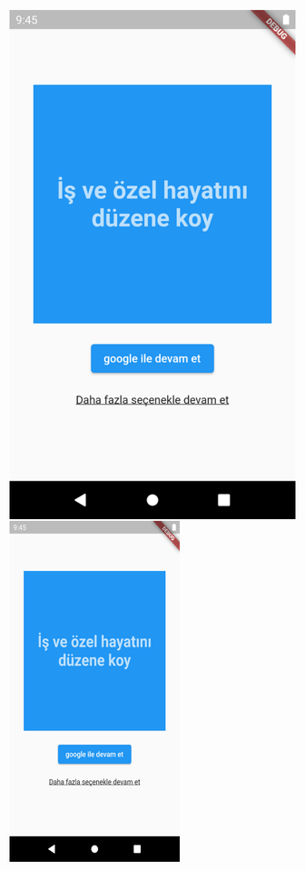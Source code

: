![My Image](https://github.com/yusufKemalPinarci/todoApp/blob/master/Screenshot_20230122_015049.png)
<img src="https://github.com/yusufKemalPinarci/todoApp/blob/master/Screenshot_20230122_015049.png" width="300" height="600">

